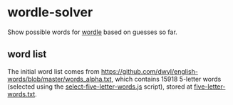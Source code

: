 # wordle-solver

Show possible words for [wordle](https://www.powerlanguage.co.uk/wordle/) based on guesses so far.

## word list

The initial word list comes from <https://github.com/dwyl/english-words/blob/master/words_alpha.txt>, which contains 15918 5-letter words (selected using the [select-five-letter-words.js](./scripts/select-five-letter-words.js>) script), stored at [five-letter-words.txt](./src/five-letter-words.txt).
